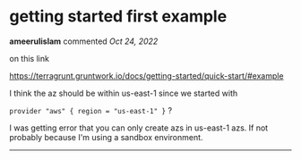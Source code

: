 # getting started first example

**ameerulislam** commented *Oct 24, 2022*

on this link

https://terragrunt.gruntwork.io/docs/getting-started/quick-start/#example

I think the az should be within us-east-1 since we started with 

`provider "aws" {
  region = "us-east-1"
}`
?

I was getting error that you can only create azs in us-east-1 azs. If not probably because I'm using a sandbox environment. 
<br />
***


